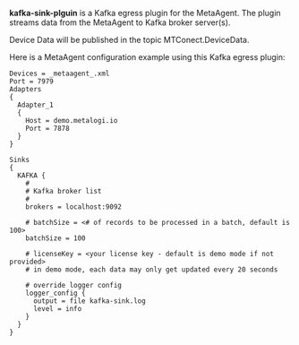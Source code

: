 **kafka-sink-plguin** is a Kafka egress plugin for the MetaAgent.  The plugin streams data from the MetaAgent to Kafka broker server(s).

Device Data will be published in the topic MTConect.DeviceData.
 
Here is a MetaAgent configuration example using this Kafka egress plugin:
```
Devices = _metaagent_.xml
Port = 7979
Adapters
{
  Adapter_1
  {
    Host = demo.metalogi.io
    Port = 7878
  }
}

Sinks
{
  KAFKA {
    #
    # Kafka broker list
    #
    brokers = localhost:9092

    # batchSize = <# of records to be processed in a batch, default is 100>
    batchSize = 100

    # licenseKey = <your license key - default is demo mode if not provided>
    # in demo mode, each data may only get updated every 20 seconds

    # override logger config 
    logger_config {
      output = file kafka-sink.log
      level = info
    }
  }
}
```
